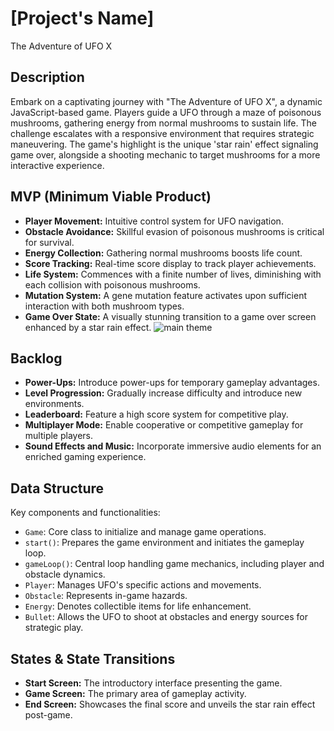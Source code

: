 # [Project's Name]
The Adventure of UFO X

## Description
Embark on a captivating journey with "The Adventure of UFO X", a dynamic JavaScript-based game. Players guide a UFO through a maze of poisonous mushrooms, gathering energy from normal mushrooms to sustain life. The challenge escalates with a responsive environment that requires strategic maneuvering. The game's highlight is the unique 'star rain' effect signaling game over, alongside a shooting mechanic to target mushrooms for a more interactive experience.

## MVP (Minimum Viable Product)
- **Player Movement:** Intuitive control system for UFO navigation.
- **Obstacle Avoidance:** Skillful evasion of poisonous mushrooms is critical for survival.
- **Energy Collection:** Gathering normal mushrooms boosts life count.
- **Score Tracking:** Real-time score display to track player achievements.
- **Life System:** Commences with a finite number of lives, diminishing with each collision with poisonous mushrooms.
- **Mutation System:** A gene mutation feature activates upon sufficient interaction with both mushroom types.
- **Game Over State:** A visually stunning transition to a game over screen enhanced by a star rain effect.
 ![main theme](https://github.com/VivianeHuang2022/UFO-Pizzamaker/assets/151049853/040ce715-9fec-4fd7-9b8b-a31d032b6846)


## Backlog
- **Power-Ups:** Introduce power-ups for temporary gameplay advantages.
- **Level Progression:** Gradually increase difficulty and introduce new environments.
- **Leaderboard:** Feature a high score system for competitive play.
- **Multiplayer Mode:** Enable cooperative or competitive gameplay for multiple players.
- **Sound Effects and Music:** Incorporate immersive audio elements for an enriched gaming experience.

## Data Structure
Key components and functionalities:
- `Game`: Core class to initialize and manage game operations.
- `start()`: Prepares the game environment and initiates the gameplay loop.
- `gameLoop()`: Central loop handling game mechanics, including player and obstacle dynamics.
- `Player`: Manages UFO's specific actions and movements.
- `Obstacle`: Represents in-game hazards.
- `Energy`: Denotes collectible items for life enhancement.
- `Bullet`: Allows the UFO to shoot at obstacles and energy sources for strategic play.

## States & State Transitions
- **Start Screen:** The introductory interface presenting the game.
- **Game Screen:** The primary area of gameplay activity.
- **End Screen:** Showcases the final score and unveils the star rain effect post-game.
